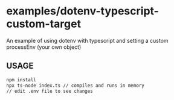 # examples/dotenv-typescript-custom-target

An example of using dotenv with typescript and setting a custom processEnv (your own object)

## USAGE

```bash
npm install
npx ts-node index.ts // compiles and runs in memory
// edit .env file to see changes
```
